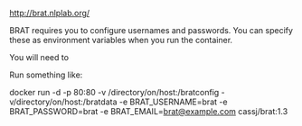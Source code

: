 http://brat.nlplab.org/

BRAT requires you to configure usernames and passwords. You can specify these as environment variables when you run the container.

You will need to 

Run something like:

  docker run -d -p 80:80 -v /directory/on/host:/bratconfig -v/directory/on/host:/bratdata -e BRAT_USERNAME=brat -e BRAT_PASSWORD=brat -e BRAT_EMAIL=brat@example.com  cassj/brat:1.3 




